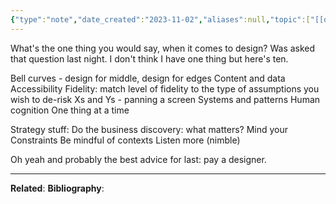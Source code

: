 ```yaml
---
{"type":"note","date_created":"2023-11-02","aliases":null,"topic":["[[design]]"],"summary":null,"url":null,"layout":null,"banner":null,"dg-publish":true,"tags":["seedling"],"permalink":"/000-essays/design-principles/","dgPassFrontmatter":true,"created":"2023-11-02T11:05:31.000-05:00","updated":"2023-11-02T11:05:31.000-05:00"}
---
```



What's the one thing you would say, when it comes to design? 
Was asked that question last night. I don't think I have one thing but here's ten.

Bell curves - design for middle, design for edges
Content and data
Accessibility
Fidelity: match level of fidelity to the type of assumptions you wish to de-risk
Xs and Ys - panning a screen
Systems and patterns 
Human cognition
One thing at a time

Strategy stuff: 
Do the business discovery: what matters?
Mind your Constraints
Be mindful of contexts
Listen more (nimble)

Oh yeah and probably the best advice for last: pay a designer.

---
**Related**:
**Bibliography**: